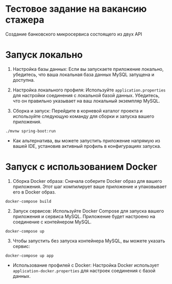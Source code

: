 # Тестовое задание на вакансию стажера
Создание банковского микросервиса состоящего из двух API

# Запуск локально
1. Настройка базы данных: Если вы запускаете приложение локально, убедитесь, что ваша локальная база данных MySQL запущена и доступна.

2. Настройка локального профиля: Используйте `application.properties` для настройки соединения с локальной базой данных. Убедитесь, что он правильно указывает на ваш локальный экземпляр MySQL.

3. Сборка и запуск: Перейдите в корневой каталог проекта и используйте следующую команду для сборки и запуска вашего приложения.

 ```
 ./mvnw spring-boot:run
```

* Как альтернатива, вы можете запустить приложение напрямую из вашей IDE, установив активный профиль в конфигурациях запуска.

# Запуск с использованием Docker
1. Сборка Docker образа: Сначала соберите Docker образ для вашего приложения. Этот шаг компилирует ваше приложение и упаковывает его в Docker образ.

 ```
 docker-compose build
```
 
2. Запуск сервисов: Используйте Docker Compose для запуска вашего приложения и сервиса MySQL. Приложение будет настроено на соединение с контейнером MySQL.
  
```
docker-compose up
```

3. Чтобы запустить без запуска контейнера MySQL, вы можете указать сервис:

 ```
 docker-compose up app
```
 
* Использование профилей с Docker: Настройка Docker использует `application-docker.properties` для настроек соединения с базой данных.

